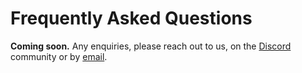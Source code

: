 # Frequently Asked Questions

**Coming soon.**
Any enquiries, please reach out to us, on the [Discord](https://discord.subjective.school) community or by [email](mailto:hello@subjective.school).